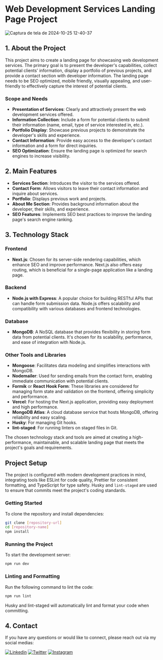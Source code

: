 # Web Development Services Landing Page Project
![Captura de tela de 2024-10-25 12-40-37](https://github.com/user-attachments/assets/2d3be445-ab17-4313-814c-6479d9c9d612)

## 1. About the Project

This project aims to create a landing page for showcasing web development services. The primary goal is to present the developer's capabilities, collect potential clients' information, display a portfolio of previous projects, and provide a contact section with developer information. The landing page needs to be SEO optimized, mobile friendly, visually appealing, and user-friendly to effectively capture the interest of potential clients.

### Scope and Needs

- **Presentation of Services**: Clearly and attractively present the web development services offered.
- **Information Collection**: Include a form for potential clients to submit their information (name, email, type of service interested in, etc.).
- **Portfolio Display**: Showcase previous projects to demonstrate the developer's skills and experience.
- **Contact Information**: Provide easy access to the developer's contact information and a form for direct inquiries.
- **SEO Optimization**: Ensure the landing page is optimized for search engines to increase visibility.

## 2. Main Features

- **Services Section**: Introduces the visitor to the services offered.
- **Contact Form**: Allows visitors to leave their contact information and inquire about services.
- **Portfolio**: Displays previous work and projects.
- **About Me Section**: Provides background information about the developer, their skills, and experience.
- **SEO Features**: Implements SEO best practices to improve the landing page's search engine ranking.

## 3. Technology Stack

### Frontend

- **Next.js**: Chosen for its server-side rendering capabilities, which enhance SEO and improve performance. Next.js also offers easy routing, which is beneficial for a single-page application like a landing page.

### Backend

- **Node.js with Express**: A popular choice for building RESTful APIs that can handle form submission data. Node.js offers scalability and compatibility with various databases and frontend technologies.

### Database

- **MongoDB**: A NoSQL database that provides flexibility in storing form data from potential clients. It's chosen for its scalability, performance, and ease of integration with Node.js.

### Other Tools and Libraries

- **Mongoose**: Facilitates data modeling and simplifies interactions with MongoDB.
- **Nodemailer**: Used for sending emails from the contact form, enabling immediate communication with potential clients.
- **Formik** or **React Hook Form**: These libraries are considered for managing form state and validation on the frontend, offering simplicity and performance.
- **Vercel**: For hosting the Next.js application, providing easy deployment and high performance.
- **MongoDB Atlas**: A cloud database service that hosts MongoDB, offering reliability and easy scaling.
- **Husky**: For managing Git hooks.
- **lint-staged**: For running linters on staged files in Git.

The chosen technology stack and tools are aimed at creating a high-performance, maintainable, and scalable landing page that meets the project's goals and requirements.

## Project Setup

The project is configured with modern development practices in mind, integrating tools like ESLint for code quality, Prettier for consistent formatting, and TypeScript for type safety. Husky and `lint-staged` are used to ensure that commits meet the project's coding standards.

### Getting Started

To clone the repository and install dependencies:

```sh
git clone [repository-url]
cd [repository-name]
npm install
```

### Running the Project

To start the development server:

```sh
npm run dev
```

### Linting and Formatting

Run the following command to lint the code:

```sh
npm run lint
```

Husky and lint-staged will automatically lint and format your code when committing.

## 4. Contact

If you have any questions or would like to connect, please reach out via my social medias:

<a href="https://www.linkedin.com/in/rafael-lopes-desenvolvedor-fullstack/?locale=pt_BR">![Linkedin](https://img.shields.io/badge/LinkedIn-0077B5?style=for-the-badge&logo=linkedin&logoColor=white)</a>
<a href="https://twitter.com/RafaelL77859907">![Twitter](https://img.shields.io/badge/Twitter-1DA1F2?style=for-the-badge&logo=twitter&logoColor=white)</a>
<a href="https://www.instagram.com/rafaellopes.dev/">![Instagram](https://img.shields.io/badge/Instagram-E4405F?style=for-the-badge&logo=instagram&logoColor=white)</a>
